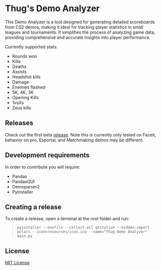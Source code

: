﻿# Thug's Demo Analyzer

This Demo Analyzer is a tool designed for generating detailed scoreboards from CS2 demos, making it ideal for tracking player statistics in small leagues and tournaments. It simplifies the process of analyzing game data, providing comprehensive and accurate insights into player performance.

Currently supported stats:

 - Rounds won
 - Kills
 - Deaths
 - Assists
 - Headshot kills
 - Damage
 - Enemies flashed
 - 5K, 4K, 3K
 - Opening Kills
 - 1vsXs
 - Zeus kills

## Releases
Check out the first beta [release](https://github.com/muiloya/Demo-Analyzer/releases). Note this is currently only tested on Faceit, behavior on pro, Esportal, and Matchmaking demos may be different.

## Development requirements

In order to contribute you will require:

 - Pandas
 - PandasGUI
 - Demoparser2
- Pyinstaller

## Creating a release

To create a release, open a terminal at the root folder and run:

> `pyinstaller --onefile --collect-all qtstylish --hidden-import polars --icon=resources/icon.ico --name="Thug Demo Analyzer" main.py`

## License

[MIT License](https://opensource.org/license/mit)

